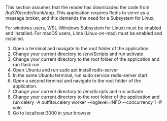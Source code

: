 This section assumes that the reader has downloaded the code from /ka370/code/trunk/app. This application requires Redis to serve as a message broker, and this demands the need for a Subsystem for Linux.

For windows users, WSL (Windows Subsystem for Linux) must be enabled and installed.
For macOS users, Lima (Linux-on-mac) must be enabled and installed.
  
1.	Open a terminal and navigate to the root folder of the application.
2.	Change your current directory to /env/Scripts and run activate
3.	Change your current directory to the root folder of the application and run flask run
4.	Open Ubuntu and run sudo apt install redis-server
5.	In the same Ubuntu terminal, run sudo service redis-server start
6.	Open a second terminal and navigate to the root folder of the application.
7.	Change your current directory to /env/Scripts and run activate
8.	Change your current directory to the root folder of the application and run celery -A outfitai.celery worker --loglevel=INFO --concurrency 1 -P solo
9.	Go to localhost:3000 in your browser

